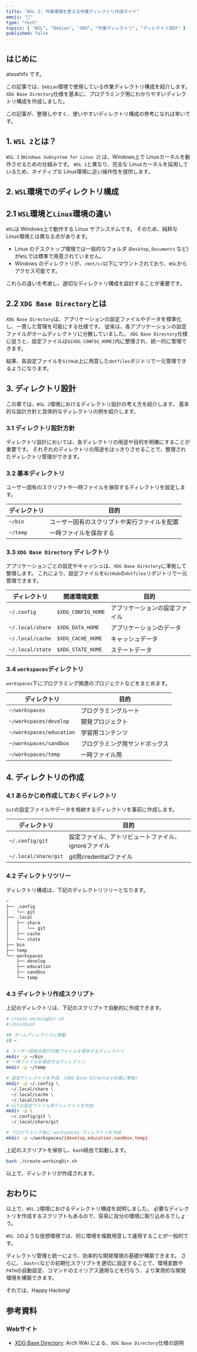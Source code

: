 ```yaml
---
title: "WSL 2: 作業環境を整える作業ディレクトリ作成ガイド"
emoji: "🐧"
type: "tech"
topics: [ "WSL", "Debian", "XDG", "作業ディレクトリ", "ディレクトリ設計" ]
published: false
---
```


## はじめに

atsushifx です。

この記事では、`Debian`環境で使用している作業ディレクトリ構成を紹介します。
`XDG Base Directory`仕様を基本に、プログラミング用にわかりやすいディレクトリ構成を作成しました。

この記事が、整理しやすく、使いやすいディレクトリ構成の参考になれば幸いです。

## 1. `WSL 2`とは？

`WSL 2` (`Windows Subsystem for Linux 2`) は、Windows上で Linuxカーネルを動作させるための仕組みです。
`WSL 1`と異なり、完全な Linuxカーネルを採用しているため、ネイティブな Linux環境に近い操作性を提供します。

## 2. `WSL`環境でのディレクトリ構成

## 2.1 `WSL`環境と`Linux`環境の違い

`WSL`は Windows上で動作する Linux サブシステムです。
そのため、純粋な Linux環境とは異なる点があります。

- Linux のデスクトップ環境では一般的なフォルダ (`Desktop`, `Documents` など) が`WSL`では標準で用意されていません。
- Windows のディレクトリが、`/mnt/c/`以下にマウントされており、`WSL`からアクセス可能です。

これらの違いを考慮し、適切なディレクトリ構成を設計することが重要です。

## 2.2 `XDG Base Directory`とは

`XDG Base Directory`は、アプリケーションの設定ファイルやデータを標準化し、一貫した管理を可能にする仕様です。
従来は、各アプリケーションの設定ファイルがホームディレクトリに分散していました。
`XDG Base Directory`仕様に従うと、設定ファイルは`${XDG_CONFIG_HOME}`内に整理され、統一的に管理できます。

結果、各設定ファイルを`GitHub`上に用意した`dotfiles`ポジトリで一元管理できるようになります。

## 3. ディレクトリ設計

この章では、`WSL 2`環境におけるディレクトリ設計の考え方を紹介します。
基本的な設計方針と具体的なディレクトリの例を紹介します。

### 3.1 ディレクトリ設計方針

ディレクトリ設計においては、各ディレクトリの用途や目的を明確にすることが重要です。
それぞれのディレクトリの用途をはっきりさせることで、整理されたディレクトリ管理ができます。

### 3.2 基本ディレクトリ

ユーザー固有のスクリプトや一時ファイルを保存するディレクトリを設定します。

| ディレクトリ | 目的 |
| --- | --- |
| `~/bin` | ユーザー固有のスクリプトや実行ファイルを配置 |
| `~/temp` | 一時ファイルを保存する |

### 3.3 `XDG Base Directory` ディレクトリ

アプリケーションごとの設定やキャッシュは、`XDG Base Directory`に準拠して整理します。
これにより、設定ファイルを`GitHub`の`dotfiles`リポジトリで一元管理できます。

| ディレクトリ | 関連環境変数 | 目的 |
| --- | --- | --- |
| `~/.config`      | `$XDG_CONFIG_HOME` | アプリケーションの設定ファイル |
| `~/.local/share` | `$XDG_DATA_HOME` | アプリケーションのデータ |
| `~/.local/cache` | `$XDG_CACHE_HOME` | キャッシュデータ |
| `~/.local/state` | `$XDG_STATE_HOME` | ステートデータ |

### 3.4 `workspaces`ディレクトリ

`workspaces`下にプログラミング関連のプロジェクトなどをまとめます。

| ディレクトリ | 目的 |
| --- | --- |
| `~/workspaces` | プログラミングルート |
| `~/workspaces/develop` | 開発プロジェクト |
| `~/workspaces/education` | 学習用コンテンツ |
| `~/workspaces/sandbox` | プログラミング用サンドボックス |
| `~/workspaces/temp` | 一時ファイル用 |

## 4. ディレクトリの作成

### 4.1 あらかじめ作成しておくディレクトリ

`Git`の設定ファイルやデータを格納するディレクトリを事前に作成します。

| ディレクトリ | 目的 |
| --- | --- |
| `~/.config/git` | 設定ファイル、アトリビュートファイル、ignoreファイル |
| `~/.local/share/git` | git用credentialファイル |

### 4.2 ディレクトリツリー

ディレクトリ構成は、下記のディレクトリツリーとなります。

```bash
~
├── .config
│   └── git
├── .local
│   ├── share
│   │   └── git
│   ├── cache
│   └── state
├── bin
├── temp
└── workspaces
    ├── develop
    ├── education
    ├── sandbox
    └── temp
```

### 4.3 ディレクトリ作成スクリプト

上記のディレクトリは、下記のスクリプトで自動的に作成できます。

```bash
# create-workingDir.sh
#!/bin/bash

## ホームディレクトリに移動
cd ~

# ユーザー固有の実行可能ファイルを保存するディレクトリ
mkdir -p ~/bin
# 一時ファイルを保存するディレクトリ
mkdir -p ~/temp

# 設定ディレクトリを作成　(XDG Base Directory仕様に準拠)
mkdir -p ~/.config \
  ~/.local/share \
  ~/.local/cache \
  ~/.local/state
# Gitの設定ファイル用ディレクトリを作成
mkdir -p \
  ~/.config/git \
  ~/.local/share/git

# プログラミング用に`workspaces`ディレクトリを作成
mkdir -p ~/workspaces/{develop,education,sandbox,temp}
```

上記のスクリプトを保存し、`bash`経由で起動します。

```bash
bash ./create-workingDir.sh
```

以上で、ディレクトリが作成されます。

## おわりに

以上で、`WSL 2`環境におけるディレクトリ構成を説明しました。
必要なディレクトリを作成するスクリプトもあるので、容易に自分の環境に取り込めるでしょう。

`WSL 2`のような仮想環境では、同じ環境を複数用意して運用することが一般的です。

ディレクトリ管理と統一により、効率的な開発環境の基礎が構築できます。
さらに、`.bashrc`などの初期化スクリプトを適切に設定することで、環境変数や`PATH`の自動設定、コマンドのエイリアス適用などを行なう、より実用的な開発環境を構築できます。

それでは、Happy Hacking!

## 参考資料

### Webサイト

- [XDG Base Directory](https://wiki.archlinux.jp/index.php/XDG_Base_Directory):
  Arch Wiki による、`XDG Base Directory`仕様の説明
